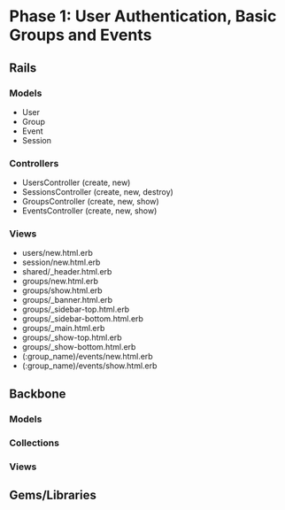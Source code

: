 # Phase 1: User Authentication, Basic Groups and Events

## Rails
### Models
* User
* Group
* Event
* Session

### Controllers
* UsersController (create, new)
* SessionsController (create, new, destroy)
* GroupsController (create, new, show)
* EventsController (create, new, show)

### Views
* users/new.html.erb
* session/new.html.erb
* shared/\_header.html.erb
* groups/new.html.erb
* groups/show.html.erb
* groups/\_banner.html.erb
* groups/\_sidebar-top.html.erb
* groups/\_sidebar-bottom.html.erb
* groups/\_main.html.erb
* groups/\_show-top.html.erb
* groups/\_show-bottom.html.erb
* (:group_name)/events/new.html.erb
* (:group_name)/events/show.html.erb

## Backbone
### Models

### Collections

### Views

## Gems/Libraries
